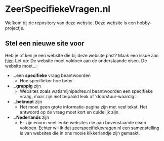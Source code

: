 # ZeerSpecifiekeVragen.nl
Welkom bij de repository van deze website. Deze website is een hobby-projectje.

## Stel een nieuwe site voor
Heb je of ken je een website die bij deze website past? Maak een issue aan [hier](https://github.com/jordy-u/zeerspecifiekevragen.nl/issues). Let op: De website moet voldoen aan de onderstaande eisen. De website moet...:
* ...een **specifieke** vraag beantwoorden
  * Hoe specifieker hoe beter. 
* ...**grappig** zijn
  * Websites zoals watismijnipadres.nl beantwoorden een specifieke vraag, maar zijn niet bepaald leuk of 'doorstuur-waardig'.
* ...**beknopt** zijn
  * Het moet geen grote informatie-pagina zijn met veel tekst. Het antwoord op de vraag moet kort en duidelijk zijn.
* ...**Nederlands** zijn
  * Er zijn enorm veel leuke websites die aan bovenstaande eisen voldoen. Echter wil ik dat zeerspecifiekevragen.nl een  samenstelling is van websites die in ons mooie kikkerlandje zijn gemaakt.
